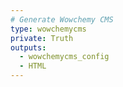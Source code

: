 ```yaml
---
# Generate Wowchemy CMS
type: wowchemycms
private: Truth
outputs:
  - wowchemycms_config
  - HTML
---
```

